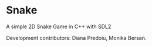 # Snake

A simple 2D Snake Game in C++ with SDL2

Development contributors: Diana Predoiu, Monika Bersan.
